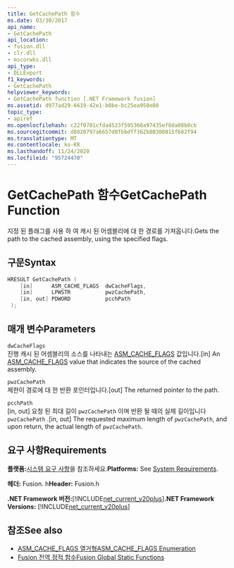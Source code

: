 ```yaml
---
title: GetCachePath 함수
ms.date: 03/30/2017
api_name:
- GetCachePath
api_location:
- fusion.dll
- clr.dll
- mscorwks.dll
api_type:
- DLLExport
f1_keywords:
- GetCachePath
helpviewer_keywords:
- GetCachePath function [.NET Framework fusion]
ms.assetid: d977ad29-6619-42e1-b0be-bc25ea950e80
topic_type:
- apiref
ms.openlocfilehash: c22f0701cfda4523f595366a97435ef8da08b0cb
ms.sourcegitcommit: d8020797a6657d0fbbdff362b80300815f682f94
ms.translationtype: MT
ms.contentlocale: ko-KR
ms.lasthandoff: 11/24/2020
ms.locfileid: "95724470"
---
```

# <a name="getcachepath-function"></a><span data-ttu-id="a0d4c-102">GetCachePath 함수</span><span class="sxs-lookup"><span data-stu-id="a0d4c-102">GetCachePath Function</span></span>

<span data-ttu-id="a0d4c-103">지정 된 플래그를 사용 하 여 캐시 된 어셈블리에 대 한 경로를 가져옵니다.</span><span class="sxs-lookup"><span data-stu-id="a0d4c-103">Gets the path to the cached assembly, using the specified flags.</span></span>  
  
## <a name="syntax"></a><span data-ttu-id="a0d4c-104">구문</span><span class="sxs-lookup"><span data-stu-id="a0d4c-104">Syntax</span></span>  
  
```cpp  
HRESULT GetCachePath (  
    [in]      ASM_CACHE_FLAGS  dwCacheFlags,  
    [in]      LPWSTR           pwzCachePath,  
    [in, out] PDWORD           pcchPath  
 );  
```  
  
## <a name="parameters"></a><span data-ttu-id="a0d4c-105">매개 변수</span><span class="sxs-lookup"><span data-stu-id="a0d4c-105">Parameters</span></span>  

 `dwCacheFlags`  
 <span data-ttu-id="a0d4c-106">진행 캐시 된 어셈블리의 소스를 나타내는 [ASM_CACHE_FLAGS](asm-cache-flags-enumeration.md) 값입니다.</span><span class="sxs-lookup"><span data-stu-id="a0d4c-106">[in] An [ASM_CACHE_FLAGS](asm-cache-flags-enumeration.md) value that indicates the source of the cached assembly.</span></span>  
  
 `pwzCachePath`  
 <span data-ttu-id="a0d4c-107">제한이 경로에 대 한 반환 포인터입니다.</span><span class="sxs-lookup"><span data-stu-id="a0d4c-107">[out] The returned pointer to the path.</span></span>  
  
 `pcchPath`  
 <span data-ttu-id="a0d4c-108">[in, out] 요청 된 최대 길이 `pwzCachePath` 이며 반환 될 때의 실제 길이입니다 `pwzCachePath` .</span><span class="sxs-lookup"><span data-stu-id="a0d4c-108">[in, out] The requested maximum length of `pwzCachePath`, and upon return, the actual length of `pwzCachePath`.</span></span>  
  
## <a name="requirements"></a><span data-ttu-id="a0d4c-109">요구 사항</span><span class="sxs-lookup"><span data-stu-id="a0d4c-109">Requirements</span></span>  

 <span data-ttu-id="a0d4c-110">**플랫폼:**[시스템 요구 사항](../../get-started/system-requirements.md)을 참조하세요.</span><span class="sxs-lookup"><span data-stu-id="a0d4c-110">**Platforms:** See [System Requirements](../../get-started/system-requirements.md).</span></span>  
  
 <span data-ttu-id="a0d4c-111">**헤더:** Fusion. h</span><span class="sxs-lookup"><span data-stu-id="a0d4c-111">**Header:** Fusion.h</span></span>  
  
 <span data-ttu-id="a0d4c-112">**.NET Framework 버전:**[!INCLUDE[net_current_v20plus](../../../../includes/net-current-v20plus-md.md)]</span><span class="sxs-lookup"><span data-stu-id="a0d4c-112">**.NET Framework Versions:** [!INCLUDE[net_current_v20plus](../../../../includes/net-current-v20plus-md.md)]</span></span>  
  
## <a name="see-also"></a><span data-ttu-id="a0d4c-113">참조</span><span class="sxs-lookup"><span data-stu-id="a0d4c-113">See also</span></span>

- [<span data-ttu-id="a0d4c-114">ASM_CACHE_FLAGS 열거형</span><span class="sxs-lookup"><span data-stu-id="a0d4c-114">ASM_CACHE_FLAGS Enumeration</span></span>](asm-cache-flags-enumeration.md)
- [<span data-ttu-id="a0d4c-115">Fusion 전역 정적 함수</span><span class="sxs-lookup"><span data-stu-id="a0d4c-115">Fusion Global Static Functions</span></span>](fusion-global-static-functions.md)
